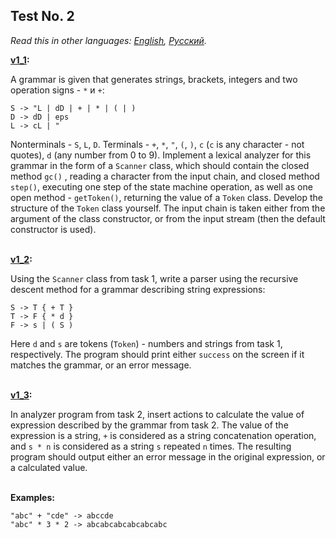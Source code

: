 ## Test No. 2

*Read this in other languages: [English](README.md), [Русский](README.ru.md).*

<b> [v1_1](./v1_1.cpp): </b><br>

A grammar is given that generates strings, brackets, integers and two operation signs - `*` и `+`:

```none
S -> "L | dD | + | * | ( | )
D -> dD | eps
L -> cL | "
```

Nonterminals - `S`, `L`, `D`. Terminals - `+`, `*`, `"`, `(`, `)`, `с` (`c` is any character - not quotes), `d` (any number from 0 to 9). Implement a lexical analyzer for this grammar in the form of a `Scanner` class, which should contain the closed method `gc()` , reading a character from the input chain, and closed method `step()`, executing one step of the state machine operation, as well as one open method - `getToken()`, returning the value of a `Token` class. Develop the structure of the `Token` class yourself. The input chain is taken either from the argument of the class constructor, or from the input stream (then the default constructor is used). <br>

<br> <b> [v1_2](./v1_2.cpp): </b><br>

Using the `Scanner` class from task 1, write a parser using the recursive descent method for a grammar describing string expressions:

```none
S -> T { + T }
T -> F { * d }
F -> s | ( S )
```

Here `d` and `s` are tokens (`Token`) - numbers and strings from task 1, respectively. The program should print either `success` on the screen if it matches the grammar, or an error message. <br>

<br> <b> [v1_3](./v1_3.cpp): </b><br>

In analyzer program from task 2, insert actions to calculate the value of expression described by the grammar from task 2. The value of the expression is a string, `+` is considered as a string concatenation operation, and `s * n` is considered as a string `s` repeated `n` times. The resulting program should output either an error message in the original expression, or a calculated value. <br><br>

<b>Examples:</b>

```none
"abc" + "cde" -> abccde
"abc" * 3 * 2 -> abcabcabcabcabcabc
```
